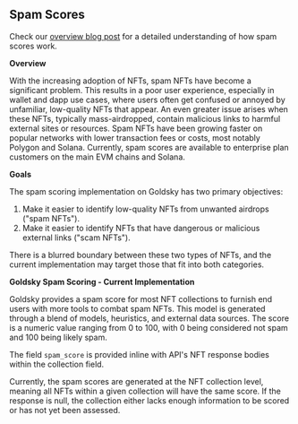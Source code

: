 ## Spam Scores

Check our [overview blog post](#) for a detailed understanding of how spam scores work.

**Overview**

With the increasing adoption of NFTs, spam NFTs have become a significant problem. This results in a poor user experience, especially in wallet and dapp use cases, where users often get confused or annoyed by unfamiliar, low-quality NFTs that appear. An even greater issue arises when these NFTs, typically mass-airdropped, contain malicious links to harmful external sites or resources. Spam NFTs have been growing faster on popular networks with lower transaction fees or costs, most notably Polygon and Solana. Currently, spam scores are available to enterprise plan customers on the main EVM chains and Solana.

**Goals**

The spam scoring implementation on Goldsky has two primary objectives:

1. Make it easier to identify low-quality NFTs from unwanted airdrops ("spam NFTs").
2. Make it easier to identify NFTs that have dangerous or malicious external links ("scam NFTs").

There is a blurred boundary between these two types of NFTs, and the current implementation may target those that fit into both categories.

**Goldsky Spam Scoring - Current Implementation**

Goldsky provides a spam score for most NFT collections to furnish end users with more tools to combat spam NFTs. This model is generated through a blend of models, heuristics, and external data sources. The score is a numeric value ranging from 0 to 100, with 0 being considered not spam and 100 being likely spam.

The field `spam_score` is provided inline with API's NFT response bodies within the collection field.

Currently, the spam scores are generated at the NFT collection level, meaning all NFTs within a given collection will have the same score. If the response is null, the collection either lacks enough information to be scored or has not yet been assessed.